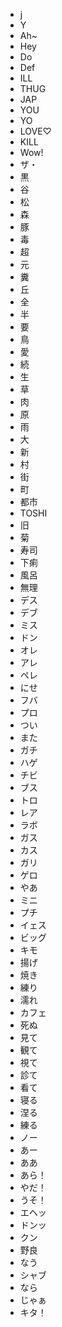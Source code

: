 * j
* Y
* Ah~
* Hey
* Do
* Def
* ILL
* THUG
* JAP
* YOU
* YO
* LOVE♡
* KILL
* Wow!
* ザ・
* 黒
* 谷
* 松
* 森
* 豚
* 毒
* 超
* 元
* 糞
* 丘
* 全
* 半
* 要
* 鳥
* 愛
* 続
* 生
* 草
* 肉
* 原
* 雨
* 大
* 新
* 村
* 街
* 町
* 都市
* TOSHI
* 旧
* 菊
* 寿司
* 下痢
* 風呂
* 無理
* デス
* デブ
* ミス
* ドン
* オレ
* アレ
* ペレ
* にせ
* フバ
* プロ
* つい
* また
* ガチ
* ハゲ
* チビ
* ブス
* トロ
* レア
* ラボ
* ガス
* カス
* ガリ
* ゲロ
* やあ
* ミニ
* プチ
* イェス
* ビッグ
* キモ
* 揚げ
* 焼き
* 練り
* 濡れ
* カフェ
* 死ぬ
* 見て
* 観て
* 視て
* 診て
* 看て
* 寝る
* 涅る
* 練る
* ノー
* あー
* ああ
* あら！
* やだ！
* うそ！
* エヘッ
* ドンッ
* クン
* 野良
* なう
* シャブ
* なら
* じゃぁ
* キタ！


